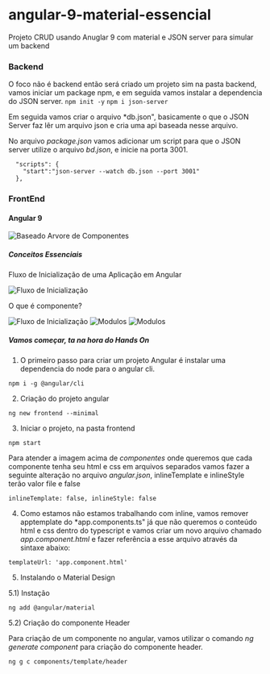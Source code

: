 # angular-9-material-essencial
Projeto CRUD usando Anuglar 9 com material e  JSON server para simular um backend

### Backend

O foco não é backend então será criado um projeto sim na pasta backend, vamos iniciar um package npm, e em seguida
vamos instalar a dependencia do JSON server.
``` npm init -y ```
``` npm i json-server ```

Em seguida vamos criar o arquivo *db.json", basicamente o que o JSON Server faz lêr um arquivo json e cria uma api baseada nesse arquivo.

No arquivo *package.json* vamos adicionar um script para que o JSON server 
utilize o arquivo *bd.json*, e inicie na porta 3001.

```
  "scripts": {
    "start":"json-server --watch db.json --port 3001"
  },
```

### FrontEnd
#### Angular 9

![Baseado Arvore de Componentes](asset/arvorecomponentes.jpg)

##### Conceitos Essenciais

Fluxo de Inicialização de uma Aplicação em Angular

![Fluxo de Inicialização](asset/fluxoinicializacao.jpg)

O que é componente?

![Fluxo de Inicialização](asset/componente.jpg)
![Modulos](asset/modulo.jpg)
![Modulos](asset/organizadomodulo.jpg)

##### Vamos começar, ta na hora do Hands On

1) O primeiro passo para criar um projeto Angular é instalar uma dependencia do node para o angular cli.

``` npm i -g @angular/cli ```

2) Criação do projeto angular

``` ng new frontend --minimal ```

3) Iniciar o projeto, na pasta frontend

``` npm start ```

Para atender a imagem acima de *componentes* onde queremos que cada componente tenha seu html e css em arquivos separados vamos fazer a seguinte alteração no arquivo *angular.json*, inlineTemplate e inlineStyle terão valor file e false

``` inlineTemplate: false, inlineStyle: false ``` 

4) Como estamos não estamos trabalhando com inline, vamos remover apptemplate do *app.components.ts" já que não queremos o conteúdo html e css dentro do typescript e vamos criar um novo arquivo chamado *app.component.html* e fazer referência a esse arquivo através da sintaxe abaixo:

``` templateUrl: 'app.component.html' ```

5) Instalando o Material Design

5.1) Instação

``` ng add @angular/material ```

5.2) Criação do componente Header

Para criação de um componente no angular, vamos utilizar o comando *ng generate component* para criação do componente header.

``` ng g c components/template/header ```




